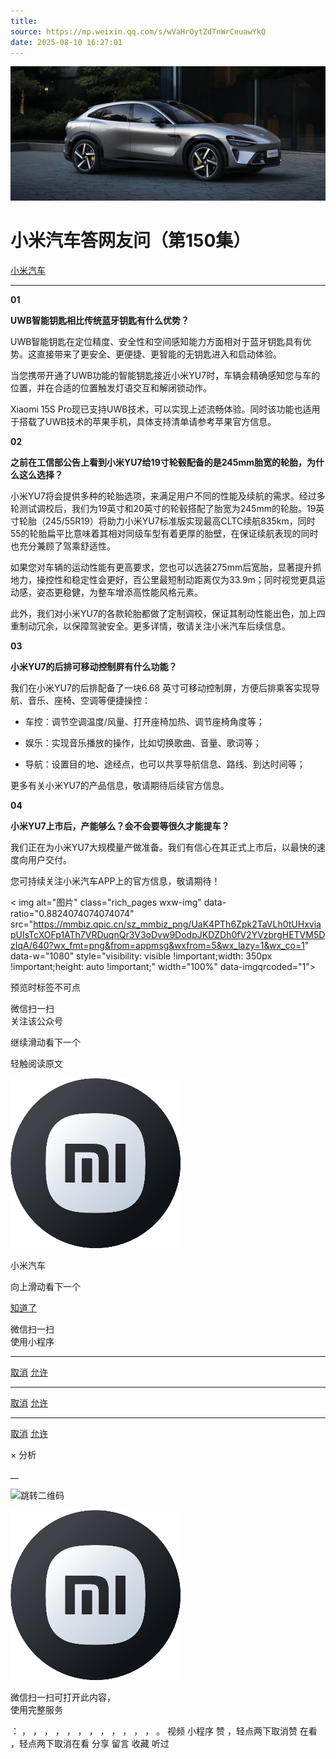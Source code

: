 ```yaml
---
title: 
source: https://mp.weixin.qq.com/s/wVaHrOytZdTnWrCeuawYkQ
date: 2025-08-10 16:27:01
---
```


![cover_image](images/img_a3d46e25.jpg)


#  小米汽车答网友问（第150集）


[ 小米汽车 ](<javascript:void\(0\);>)

______

**01**

**UWB****智能钥匙****相比传统****蓝牙****钥匙有什么优势？**

UWB智能钥匙在定位精度、安全性和空间感知能力方面相对于蓝牙钥匙具有优势。这直接带来了更安全、更便捷、更智能的无钥匙进入和启动体验。

当您携带开通了UWB功能的智能钥匙接近小米YU7时，车辆会精确感知您与车的位置，并在合适的位置触发灯语交互和解闭锁动作。

Xiaomi 15S Pro现已支持UWB技术，可以实现上述流畅体验。同时该功能也适用于搭载了UWB技术的苹果手机，具体支持清单请参考苹果官方信息。

**02**

**之前在工信部****公告****上看到小米YU7给19寸轮毂配备的是245****mm****胎宽的轮胎，为什么这么选择？**

小米YU7将会提供多种的轮胎选项，来满足用户不同的性能及续航的需求。经过多轮测试调校后，我们为19英寸和20英寸的轮毂搭配了胎宽为245mm的轮胎。19英寸轮胎（245/55R19）将助力小米YU7标准版实现最高CLTC续航835km，同时55的轮胎扁平比意味着其相对同级车型有着更厚的胎壁，在保证续航表现的同时也充分兼顾了驾乘舒适性。

如果您对车辆的运动性能有更高要求，您也可以选装275mm后宽胎，显著提升抓地力，操控性和稳定性会更好，百公里最短制动距离仅为33.9m；同时视觉更具运动感，姿态更稳健，为整车增添高性能风格元素。

此外，我们对小米YU7的各款轮胎都做了定制调校，保证其制动性能出色，加上四重制动冗余，以保障驾驶安全。更多详情，敬请关注小米汽车后续信息。

**03**

**小米YU7的后排可移动控制屏有什么功能？**

我们在小米YU7的后排配备了一块6.68 英寸可移动控制屏，方便后排乘客实现导航、音乐、座椅、空调等便捷操控：

  * 车控：调节空调温度/风量、打开座椅加热、调节座椅角度等；

  * 娱乐：实现音乐播放的操作，比如切换歌曲、音量、歌词等；

  * 导航：设置目的地、途经点，也可以共享导航信息、路线、到达时间等；

更多有关小米YU7的产品信息，敬请期待后续官方信息。

**04**

**小米YU7上市后，产能够么？会不会要等很久才能提车？**

我们正在为小米YU7大规模量产做准备。我们有信心在其正式上市后，以最快的速度向用户交付。

您可持续关注小米汽车APP上的官方信息，敬请期待！

  

< img alt="图片" class="rich_pages wxw-img" data-ratio="0.8824074074074074" src="https://mmbiz.qpic.cn/sz_mmbiz_png/UaK4PTh6Zpk2TaVLh0tUHxviapUIsTcXOFp1ATh7VRDuqnQr3V3oDvw9DodpJKDZDh0fV2YVzbrgHETVM5DzIqA/640?wx_fmt=png&from=appmsg&wxfrom=5&wx_lazy=1&wx_co=1" data-w="1080" style="visibility: visible !important;width: 350px !important;height: auto !important;" width="100%" data-imgqrcoded="1">[](<>)

预览时标签不可点

微信扫一扫  
关注该公众号

继续滑动看下一个

轻触阅读原文

![img_97d833da.jpg](images/img_97d833da.jpg)

小米汽车 

向上滑动看下一个

[知道了](<javascript:;>)

微信扫一扫  
使用小程序

****

[取消](<javascript:void\(0\);>) [允许](<javascript:void\(0\);>)

****

[取消](<javascript:void\(0\);>) [允许](<javascript:void\(0\);>)

****

[取消](<javascript:void\(0\);>) [允许](<javascript:void\(0\);>)

× 分析

__

![跳转二维码]()

![作者头像](images/img_97d833da.jpg)

微信扫一扫可打开此内容，  
使用完整服务

： ， ， ， ， ， ， ， ， ， ， ， ， 。 视频 小程序 赞 ，轻点两下取消赞 在看 ，轻点两下取消在看 分享 留言 收藏 听过